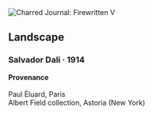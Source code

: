 <div class="artwork-of-the-day">
  <div class="container">
    <div class="img-wrapper">
      <img
        src="https://uploads5.wikiart.org/00162/images/salvador-dali/3salvador-dali-peyzazh-bliz-figerasa.jpg!Large.jpg"
        alt="Charred Journal: Firewritten V" />
    </div>
    <div class="artwork-detail">
      <div class="artwork-origin"> 
        <h2 class="artwork-name">Landscape</h2>
        <h3 class="artist">
          Salvador Dali
                    ·  1914
        </h3>
      </div>
      <p class="description">
        <span class="artwork-description-text ng-binding" ng-bind-html="viewModel.ArtworkOfTheDay.Description | unsafe"><b>Provenance</b><br><br>Paul Éluard, Paris<br>Albert Field collection, Astoria (New York)</span>
                        <div class="text-shadow-container ng-hide" ng-show="showShadow"></div>
      </p>
    </div>
  </div>

</div>
